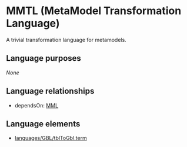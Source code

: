 # MMTL (MetaModel Transformation Language)
A trivial transformation language for metamodels.
## Language purposes
_None_
## Language relationships
* dependsOn: [MML](http://softlang.github.io/yas/languages/mml.html)

## Language elements
* [languages/GBL/tblToGbl.term](../../languages/GBL/tblToGbl.term)
